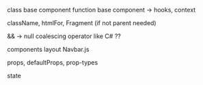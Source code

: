 class base component
function base component -> hooks, context

className, htmlFor, Fragment (if not parent needed)

&& -> null coalescing operator like C# ??

components
layout
Navbar.js

props, defaultProps, prop-types

state

